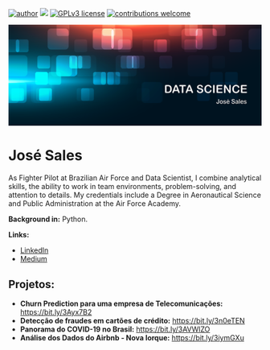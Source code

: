 [![author](https://img.shields.io/badge/author-JoséSales-red.svg)](https://www.linkedin.com/in/jos%C3%A9-sales-7aa596218/) [![](https://img.shields.io/badge/python-3.7+-blue.svg)](https://www.python.org/downloads/release/python-365/) [![GPLv3 license](https://img.shields.io/badge/License-GPLv3-blue.svg)](http://perso.crans.org/besson/LICENSE.html) [![contributions welcome](https://img.shields.io/badge/contributions-welcome-brightgreen.svg?style=flat)](https://github.com/Salesjdsj/Data_science/issues)

<p align="center">
  <img src="logods.png" >
</p>

# José Sales

As Fighter Pilot at Brazilian Air Force and Data Scientist, I combine analytical skills, the ability to work in team environments, problem-solving, and attention to details. My credentials include a Degree in Aeronautical Science and Public Administration at the Air Force Academy.

**Background in:** Python.

**Links:**
* [LinkedIn](https://www.linkedin.com/in/jos%C3%A9-sales-7aa596218/)
* [Medium](https://medium.com/@josesalesjdsj)


## Projetos:
* **Churn Prediction para uma empresa de Telecomunicações:** https://bit.ly/3Ayx7B2
* **Detecção de fraudes em cartões de crédito:** https://bit.ly/3n0eTEN
* **Panorama do COVID-19 no Brasil:** https://bit.ly/3AVWlZO
* **Análise dos Dados do Airbnb - Nova Iorque:** https://bit.ly/3iymGXu
